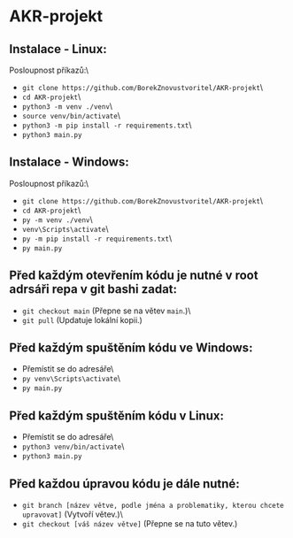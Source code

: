 # AKR-projekt

Instalace - Linux:
------------------
Posloupnost příkazů:\
- `git clone https://github.com/BorekZnovustvoritel/AKR-projekt`\
- `cd AKR-projekt`\
- `python3 -m venv ./venv`\
- `source venv/bin/activate`\
- `python3 -m pip install -r requirements.txt`\
- `python3 main.py`

Instalace - Windows:
--------------------
Posloupnost příkazů:\
- `git clone https://github.com/BorekZnovustvoritel/AKR-projekt`\
- `cd AKR-projekt`\
- `py -m venv ./venv`\
- `venv\Scripts\activate`\
- `py -m pip install -r requirements.txt`\
- `py main.py`


Před každým otevřením kódu je nutné v root adrsáři repa v git bashi zadat:
--------------------------------------------------------------------------
- `git checkout main` (Přepne se na větev `main`.)\
- `git pull` (Updatuje lokální kopii.)

Před každým spuštěním kódu ve Windows:
--------------------------------------
- Přemístit se do adresáře\
- `py venv\Scripts\activate`\
- `py main.py`

Před každým spuštěním kódu v Linux:
--------------------------------------
- Přemístit se do adresáře\
- `python3 venv/bin/activate`\
- `python3 main.py`

Před každou úpravou kódu je dále nutné:
---------------------------------------
- `git branch [název větve, podle jména a problematiky, kterou chcete upravovat]` (Vytvoří větev.)\
- `git checkout [váš název větve]` (Přepne se na tuto větev.)
